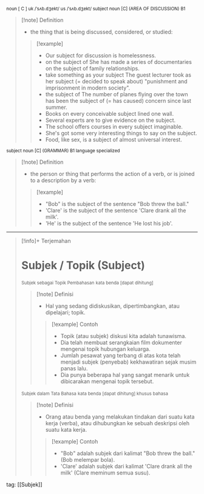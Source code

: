 <small>noun [ C ]
uk  /ˈsʌb.dʒekt/ us  /ˈsʌb.dʒekt/
subject noun [C] (AREA OF DISCUSSION)
B1
</small>
>[!note] Definition
>- the thing that is being discussed, considered, or studied:
> > [!example] 
> > - Our subject for discussion is homelessness.
> > - on the subject of She has made a series of documentaries on the subject of family relationships.
> > - take something as your subject The guest lecturer took as her subject (= decided to speak about) "punishment and imprisonment in modern society".
> > - the subject of The number of planes flying over the town has been the subject of (= has caused) concern since last summer.
> > - Books on every conceivable subject lined one wall.
> > - Several experts are to give evidence on the subject.
> > - The school offers courses in every subject imaginable.
> > - She's got some very interesting things to say on the subject.
> > - Food, like sex, is a subject of almost universal interest.


<small>subject noun [C] (GRAMMAR)
B1 language   specialized
</small>
>[!note] Definition
>- the person or thing that performs the action of a verb, or is joined to a description by a verb:
> > [!example] 
> > - "Bob" is the subject of the sentence "Bob threw the ball."
> > - 'Clare' is the subject of the sentence 'Clare drank all the milk'.
> > - 'He' is the subject of the sentence 'He lost his job'.

---

>[!info]+ Terjemahan
> # Subjek / Topik (Subject)
><small>Subjek sebagai Topik Pembahasan</small>
><small>kata benda [dapat dihitung]</small>
> > [!note] Definisi
> > - Hal yang sedang didiskusikan, dipertimbangkan, atau dipelajari; topik.
> > > [!example] Contoh
> > > - Topik (atau subjek) diskusi kita adalah tunawisma.
> > > - Dia telah membuat serangkaian film dokumenter mengenai topik hubungan keluarga.
> > > - Jumlah pesawat yang terbang di atas kota telah menjadi subjek (penyebab) kekhawatiran sejak musim panas lalu.
> > > - Dia punya beberapa hal yang sangat menarik untuk dibicarakan mengenai topik tersebut.
>
><small>Subjek dalam Tata Bahasa</small>
><small>kata benda [dapat dihitung] khusus bahasa</small>
> > [!note] Definisi
> > - Orang atau benda yang melakukan tindakan dari suatu kata kerja (verba), atau dihubungkan ke sebuah deskripsi oleh suatu kata kerja.
> > > [!example] Contoh
> > > - "Bob" adalah subjek dari kalimat "Bob threw the ball." (Bob melempar bola).
> > > - 'Clare' adalah subjek dari kalimat 'Clare drank all the milk' (Clare meminum semua susu).

tag: [[Subjek]]